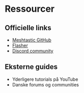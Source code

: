 # Ressourcer

## Officielle links

- [Meshtastic GitHub](https://github.com/meshtastic)
- [Flasher](https://flasher.meshtastic.org)
- [Discord community](https://meshtastic.org)

## Eksterne guides

- Yderligere tutorials på YouTube
- Danske forums og communities